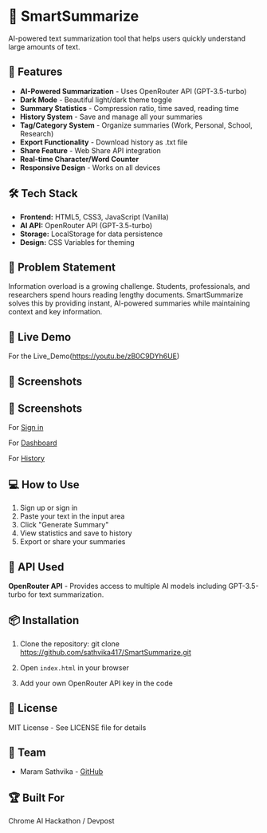 # 📝 SmartSummarize

AI-powered text summarization tool that helps users quickly understand large amounts of text.

## 🌟 Features

- **AI-Powered Summarization** - Uses OpenRouter API (GPT-3.5-turbo)
- **Dark Mode** - Beautiful light/dark theme toggle
- **Summary Statistics** - Compression ratio, time saved, reading time
- **History System** - Save and manage all your summaries
- **Tag/Category System** - Organize summaries (Work, Personal, School, Research)
- **Export Functionality** - Download history as .txt file
- **Share Feature** - Web Share API integration
- **Real-time Character/Word Counter**
- **Responsive Design** - Works on all devices

## 🛠️ Tech Stack

- **Frontend:** HTML5, CSS3, JavaScript (Vanilla)
- **AI API:** OpenRouter API (GPT-3.5-turbo)
- **Storage:** LocalStorage for data persistence
- **Design:** CSS Variables for theming

## 🎯 Problem Statement

Information overload is a growing challenge. Students, professionals, and researchers spend hours reading lengthy documents. SmartSummarize solves this by providing instant, AI-powered summaries while maintaining context and key information.

## 🚀 Live Demo
For the Live_Demo(https://youtu.be/zB0C9DYh6UE)


## 📸 Screenshots

## 📸 Screenshots

For [Sign in](Demo/Sign-in.png)

For [Dashboard](Demo/Dashboard.png)

For [History](Demo/History.png)

## 💻 How to Use

1. Sign up or sign in
2. Paste your text in the input area
3. Click "Generate Summary"
4. View statistics and save to history
5. Export or share your summaries

## 🔑 API Used

**OpenRouter API** - Provides access to multiple AI models including GPT-3.5-turbo for text summarization.

## 📦 Installation

1. Clone the repository:
git clone https://github.com/sathvika417/SmartSummarize.git


2. Open `index.html` in your browser

3.  Add your own OpenRouter API key in the code

## 📝 License

MIT License - See LICENSE file for details

## 👥 Team

- Maram Sathvika - [GitHub](https://github.com/sathvika417)


## 🏆 Built For

Chrome AI Hackathon / Devpost
